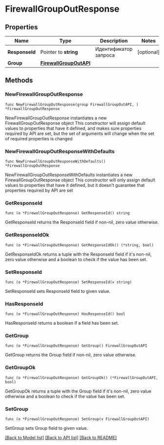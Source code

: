 # FirewallGroupOutResponse

## Properties

Name | Type | Description | Notes
------------ | ------------- | ------------- | -------------
**ResponseId** | Pointer to **string** | Идентификатор запроса | [optional] 
**Group** | [**FirewallGroupOutAPI**](FirewallGroupOutAPI.md) |  | 

## Methods

### NewFirewallGroupOutResponse

`func NewFirewallGroupOutResponse(group FirewallGroupOutAPI, ) *FirewallGroupOutResponse`

NewFirewallGroupOutResponse instantiates a new FirewallGroupOutResponse object
This constructor will assign default values to properties that have it defined,
and makes sure properties required by API are set, but the set of arguments
will change when the set of required properties is changed

### NewFirewallGroupOutResponseWithDefaults

`func NewFirewallGroupOutResponseWithDefaults() *FirewallGroupOutResponse`

NewFirewallGroupOutResponseWithDefaults instantiates a new FirewallGroupOutResponse object
This constructor will only assign default values to properties that have it defined,
but it doesn't guarantee that properties required by API are set

### GetResponseId

`func (o *FirewallGroupOutResponse) GetResponseId() string`

GetResponseId returns the ResponseId field if non-nil, zero value otherwise.

### GetResponseIdOk

`func (o *FirewallGroupOutResponse) GetResponseIdOk() (*string, bool)`

GetResponseIdOk returns a tuple with the ResponseId field if it's non-nil, zero value otherwise
and a boolean to check if the value has been set.

### SetResponseId

`func (o *FirewallGroupOutResponse) SetResponseId(v string)`

SetResponseId sets ResponseId field to given value.

### HasResponseId

`func (o *FirewallGroupOutResponse) HasResponseId() bool`

HasResponseId returns a boolean if a field has been set.

### GetGroup

`func (o *FirewallGroupOutResponse) GetGroup() FirewallGroupOutAPI`

GetGroup returns the Group field if non-nil, zero value otherwise.

### GetGroupOk

`func (o *FirewallGroupOutResponse) GetGroupOk() (*FirewallGroupOutAPI, bool)`

GetGroupOk returns a tuple with the Group field if it's non-nil, zero value otherwise
and a boolean to check if the value has been set.

### SetGroup

`func (o *FirewallGroupOutResponse) SetGroup(v FirewallGroupOutAPI)`

SetGroup sets Group field to given value.



[[Back to Model list]](../README.md#documentation-for-models) [[Back to API list]](../README.md#documentation-for-api-endpoints) [[Back to README]](../README.md)


